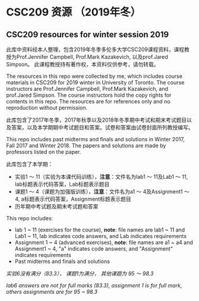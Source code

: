 # CSC209 资源 （2019年冬）

## CSC209 resources for winter session 2019

此库中资料经本人整理，包含2019年冬季多伦多大学CSC209课程资料，课程教授为Prof.Jennifer Campbell, Prof.Mark Kazakevich,
以及prof.Jared Simpson。 此课程教授持有著作权，本资料仅供参考，请勿转载。

The resources in this repo were collected by me, which includes course materials in CSC209 for 2019 winter in
University of Toronto. The course instructors are Prof.Jennifer Campbell, Prof.Mark Kazakevich, and prof.Jared Simpson.
The course instructors hold the copy rights for contents in this repo. The resources are for references only and
no reproduction without permission.

此库包含了2017年冬季，2017年秋季以及2018年冬季期中考试和期末考试题目以及答案，以及本学期期中考试题目和答案。试卷和答案由试卷封面所列教授编写。

This repo includes past midterms and finals and solutions in Winter 2017, Fall 2017 and Winter 2018. The papers and
solutions are made by professors listed on the paper.

此库包含了本学期：
- 实验1 ～ 11（实验为本课代码训练），**注意**：文件名为lab1 ～ 11及Lab1 ～ 11, lab标题表示代码答案，Lab标题表示题目
- 课题1 ～ 4（课题为加强版训练），**注意**：文件名为a1 ～ 4及Assignment1 ～ 4, a标题表示代码答案，Assignment标题表示题目
- 历年期中考试题及期末考试题和答案

This repo includes:
- lab 1 \~ 11 (exercises for the course), **note**: file names are lab1 \~ 11 and Lab1 \~ 11, lab indicates code answers,
and Lab indicates requirements
- Assignment 1 \~ 4 (advanced exercises), **note**: file names are a1 \~ a4 and Assignment1 \~ 4, "a" indicates code answers,
and "Assignment" indicates requirements
- Past midterms and finals and solutions

*实验6没有满分（83.3）， 课题1为满分， 其他课题为 95 ～ 98.3*

*lab6 answers are not for full marks (83.3), assignment 1 is for full mark, others assignments are for 95 \~ 98.3*
